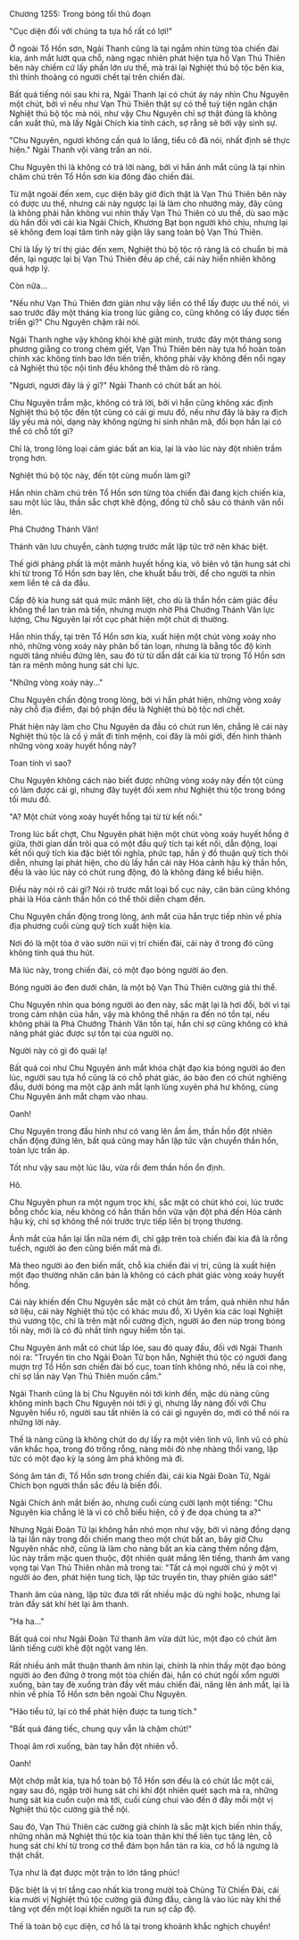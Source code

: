 




Chương 1255: Trong bóng tối thủ đoạn


"Cục diện đối với chúng ta tựa hồ rất có lợi!"

Ở ngoài Tổ Hồn sơn, Ngải Thanh cũng là tại ngắm nhìn từng tòa chiến đài kia, ánh mắt lướt qua chỗ, nàng ngạc nhiên phát hiện tựa hồ Vạn Thú Thiên bên này chiếm cứ lấy phần lớn ưu thế, mà trái lại Nghiệt thú bộ tộc bên kia, thì thỉnh thoảng có người chết tại trên chiến đài.

Bất quá tiếng nói sau khi ra, Ngải Thanh lại có chút áy náy nhìn Chu Nguyên một chút, bởi vì nếu như Vạn Thú Thiên thật sự có thể tuỳ tiện ngăn chặn Nghiệt thú bộ tộc mà nói, như vậy Chu Nguyên chỉ sợ thật đúng là không cần xuất thủ, mà lấy Ngải Chích kia tính cách, sợ rằng sẽ bởi vậy sinh sự.

"Chu Nguyên, ngươi không cần quá lo lắng, tiểu cô đã nói, nhất định sẽ thực hiện." Ngải Thanh vội vàng trấn an nói.

Chu Nguyên thì là không có trả lời nàng, bởi vì hắn ánh mắt cũng là tại nhìn chăm chú trên Tổ Hồn sơn kia đông đảo chiến đài.

Từ mặt ngoài đến xem, cục diện bây giờ đích thật là Vạn Thú Thiên bên này có được ưu thế, nhưng cái này ngược lại là làm cho nhướng mày, đây cũng là không phải hắn không vui nhìn thấy Vạn Thú Thiên có ưu thế, dù sao mặc dù hắn đối với cái kia Ngải Chích, Khương Bạt bọn người khó chịu, nhưng lại sẽ không đem loại tâm tình này giận lây sang toàn bộ Vạn Thú Thiên.

Chỉ là lấy lý trí thị giác đến xem, Nghiệt thú bộ tộc rõ ràng là có chuẩn bị mà đến, lại ngược lại bị Vạn Thú Thiên đều áp chế, cái này hiển nhiên không quá hợp lý.

Còn nữa...

"Nếu như Vạn Thú Thiên đơn giản như vậy liền có thể lấy được ưu thế nói, vì sao trước đây một tháng kia trong lúc giằng co, cũng không có lấy được tiến triển gì?" Chu Nguyên chậm rãi nói.

Ngải Thanh nghe vậy không khỏi khẽ giật mình, trước đây một tháng song phương giằng co trong chém giết, Vạn Thú Thiên bên này tựa hồ hoàn toàn chính xác không tính bao lớn tiến triển, không phải vậy không đến nổi ngay cả Nghiệt thú tộc nội tình đều không thể thăm dò rõ ràng.

"Ngươi, ngươi đây là ý gì?" Ngải Thanh có chút bất an hỏi.

Chu Nguyên trầm mặc, không có trả lời, bởi vì hắn cũng không xác định Nghiệt thú bộ tộc đến tột cùng có cái gì mưu đồ, nếu như đây là bày ra địch lấy yếu mà nói, dạng này không ngừng hi sinh nhân mã, đối bọn hắn lại có thể có chỗ tốt gì?

Chỉ là, trong lòng loại cảm giác bất an kia, lại là vào lúc này đột nhiên trầm trọng hơn.

Nghiệt thú bộ tộc này, đến tột cùng muốn làm gì?

Hắn nhìn chăm chú trên Tổ Hồn sơn từng tòa chiến đài đang kịch chiến kia, sau một lúc lâu, thần sắc chợt khẽ động, đồng tử chỗ sâu có thánh văn nổi lên.

Phá Chướng Thánh Văn!

Thánh văn lưu chuyển, cảnh tượng trước mắt lập tức trở nên khác biệt.

Thế giới phảng phất là một mảnh huyết hồng kia, vô biên vô tận hung sát chi khí từ trong Tổ Hồn sơn bay lên, che khuất bầu trời, để cho người ta nhìn xem liền tê cả da đầu.

Cấp độ kia hung sát quá mức mãnh liệt, cho dù là thần hồn cảm giác đều không thể lan tràn mà tiến, nhưng mượn nhờ Phá Chướng Thánh Văn lực lượng, Chu Nguyên lại rốt cục phát hiện một chút dị thường.

Hắn nhìn thấy, tại trên Tổ Hồn sơn kia, xuất hiện một chút vòng xoáy nho nhỏ, những vòng xoáy này phân bố tán loạn, nhưng là bằng tốc độ kinh người tăng nhiều đứng lên, sau đó từ từ dẫn dắt cái kia từ trong Tổ Hồn sơn tản ra mênh mông hung sát chi lực.

"Những vòng xoáy này..."

Chu Nguyên chấn động trong lòng, bởi vì hắn phát hiện, những vòng xoáy này chỗ địa điểm, đại bộ phận đều là Nghiệt thú bộ tộc nơi chết.

Phát hiện này làm cho Chu Nguyên da đầu có chút run lên, chẳng lẽ cái này Nghiệt thú tộc là cố ý mất đi tính mệnh, coi đây là môi giới, đến hình thành những vòng xoáy huyết hồng này?

Toan tính vì sao?

Chu Nguyên không cách nào biết được những vòng xoáy này đến tột cùng có làm được cái gì, nhưng đây tuyệt đối xem như Nghiệt thú tộc trong bóng tối mưu đồ.

"A? Một chút vòng xoáy huyết hồng tại từ từ kết nối."

Trong lúc bất chợt, Chu Nguyên phát hiện một chút vòng xoáy huyết hồng ở giữa, thời gian dần trôi qua có một đầu quỹ tích tại kết nối, dẫn động, loại kết nối quỹ tích kia đặc biệt tối nghĩa, phức tạp, hắn ý đồ thuận quỹ tích thôi diễn, nhưng lại phát hiện, cho dù lấy hắn cái này Hóa cảnh hậu kỳ thần hồn, đều là vào lúc này có chút rung động, đó là không đáng kể biểu hiện.

Điều này nói rõ cái gì? Nói rõ trước mắt loại bố cục này, căn bản cũng không phải là Hóa cảnh thần hồn có thể thôi diễn chạm đến.

Chu Nguyên chấn động trong lòng, ánh mắt của hắn trực tiếp nhìn về phía địa phương cuối cùng quỹ tích xuất hiện kia.

Nơi đó là một tòa ở vào sườn núi vị trí chiến đài, cái này ở trong đó cũng không tính quá thu hút.

Mà lúc này, trong chiến đài, có một đạo bóng người áo đen.

Bóng người áo đen dưới chân, là một bộ Vạn Thú Thiên cường giả thi thể.

Chu Nguyên nhìn qua bóng người áo đen này, sắc mặt lại là hơi đổi, bởi vì tại trong cảm nhận của hắn, vậy mà không thể nhận ra đến nó tồn tại, nếu không phải là Phá Chướng Thánh Văn tồn tại, hắn chỉ sợ cũng không có khả năng phát giác được sự tồn tại của người nọ.

Người này có gì đó quái lạ!

Bất quá coi như Chu Nguyên ánh mắt khóa chặt đạo kia bóng người áo đen lúc, người sau tựa hồ cũng là có chỗ phát giác, áo bào đen có chút nghiêng đầu, dưới bóng ma một cặp ánh mắt lạnh lùng xuyên phá hư không, cùng Chu Nguyên ánh mắt chạm vào nhau.

Oanh!

Chu Nguyên trong đầu hình như có vang lên ầm ầm, thần hồn đột nhiên chấn động đứng lên, bất quá cũng may hắn lập tức vận chuyển thần hồn, toàn lực trấn áp.

Tốt như vậy sau một lúc lâu, vừa rồi đem thần hồn ổn định.

Hô.

Chu Nguyên phun ra một ngụm trọc khí, sắc mặt có chút khó coi, lúc trước bỗng chốc kia, nếu không có hắn thần hồn vừa vặn đột phá đến Hóa cảnh hậu kỳ, chỉ sợ không thể nói trước trực tiếp liền bị trọng thương.

Ánh mắt của hắn lại lần nữa ném đi, chỉ gặp trên toà chiến đài kia đã là rỗng tuếch, người áo đen cũng biến mất mà đi.

Mà theo người áo đen biến mất, chỗ kia chiến đài vị trí, cũng là xuất hiện một đạo thường nhân căn bản là không có cách phát giác vòng xoáy huyết hồng.

Cái này khiến đến Chu Nguyên sắc mặt có chút âm trầm, quả nhiên như hắn sở liệu, cái này Nghiệt thú tộc có khác mưu đồ, Xi Uyên kia các loại Nghiệt thú vương tộc, chỉ là trên mặt nổi cường địch, người áo đen núp trong bóng tối này, mới là có đủ nhất tính nguy hiểm tồn tại.

Chu Nguyên ánh mắt có chút lấp lóe, sau đó quay đầu, đối với Ngải Thanh nói ra: "Truyền tin cho Ngải Đoàn Tử bọn hắn, Nghiệt thú tộc có người đang mượn trợ Tổ Hồn sơn chiến đài bố cục, toan tính không nhỏ, nếu là coi nhẹ, chỉ sợ lần này Vạn Thú Thiên muốn cắm."

Ngải Thanh cũng là bị Chu Nguyên nói tới kinh đến, mặc dù nàng cũng không minh bạch Chu Nguyên nói tới ý gì, nhưng lấy nàng đối với Chu Nguyên hiểu rõ, người sau tất nhiên là có cái gì nguyên do, mới có thể nói ra những lời này.

Thế là nàng cũng là không chút do dự lấy ra một viên linh vũ, linh vũ có phù văn khắc họa, trong đó trống rỗng, nàng môi đỏ nhẹ nhàng thổi vang, lập tức có một đạo kỳ lạ sóng âm phá không mà đi.

Sóng âm tán đi, Tổ Hồn sơn trong chiến đài, cái kia Ngải Đoàn Tử, Ngải Chích bọn người thần sắc đều là biến đổi.

Ngải Chích ánh mắt biến ảo, nhưng cuối cùng cười lạnh một tiếng: "Chu Nguyên kia chẳng lẽ là vì có chỗ biểu hiện, cố ý đe dọa chúng ta a?"

Nhưng Ngải Đoàn Tử lại không hắn nhỏ mọn như vậy, bởi vì nàng đồng dạng là tại lần này trong đối chiến mang theo một chút bất an, bây giờ Chu Nguyên nhắc nhở, cũng là làm cho nàng bất an kia càng thêm nồng đậm, lúc này trầm mặc quen thuộc, đột nhiên quát mắng lên tiếng, thanh âm vang vọng tại Vạn Thú Thiên nhân mã trong tai: "Tất cả mọi người chú ý một vị người áo đen, phát hiện tung tích, lập tức truyền tin, thay phiên giảo sát!"

Thanh âm của nàng, lập tức đưa tới rất nhiều mặc dù nghi hoặc, nhưng lại tràn đầy sát khí hét lại âm thanh.

"Ha ha..."

Bất quá coi như Ngải Đoàn Tử thanh âm vừa dứt lúc, một đạo có chút âm lãnh tiếng cười khẽ đột ngột vang lên.

Rất nhiều ánh mắt thuận thanh âm nhìn lại, chính là nhìn thấy một đạo bóng người áo đen đứng ở trong một tòa chiến đài, hắn có chút ngồi xổm người xuống, bàn tay đè xuống tràn đầy vết máu chiến đài, nâng lên ánh mắt, lại là nhìn về phía Tổ Hồn sơn bên ngoài Chu Nguyên.

"Hảo tiểu tử, lại có thể phát hiện được ta tung tích."

"Bất quá đáng tiếc, chung quy vẫn là chậm chút!"

Thoại âm rơi xuống, bàn tay hắn đột nhiên vỗ.

Oanh!

Một chớp mắt kia, tựa hồ toàn bộ Tổ Hồn sơn đều là có chút lắc một cái, ngay sau đó, ngập trời hung sát chi khí đột nhiên quét sạch mà ra, những hung sát kia cuồn cuộn mà tới, cuối cùng chui vào đến ở đây mỗi một vị Nghiệt thú tộc cường giả thể nội.

Sau đó, Vạn Thú Thiên các cường giả chính là sắc mặt kịch biến nhìn thấy, những nhân mã Nghiệt thú tộc kia toàn thân khí thế liên tục tăng lên, cỗ hung sát chi khí từ trong cơ thể đám bọn hắn tản ra kia, cơ hồ là ngưng là thật chất.

Tựa như là đạt được một trận to lớn tăng phúc!

Đặc biệt là vị trí tầng cao nhất kia trong mười toà Chủng Tử Chiến Đài, cái kia mười vị Nghiệt thú tộc cường giả đứng đầu, càng là vào lúc này khí thế tăng vọt đến một loại khiến người ta run sợ cấp độ.

Thế là toàn bộ cục diện, cơ hồ là tại trong khoảnh khắc nghịch chuyển!




